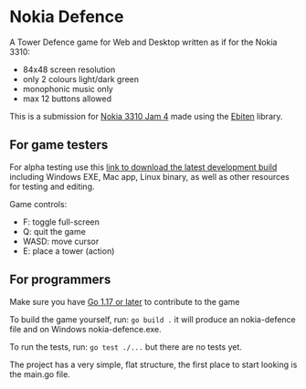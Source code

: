 # Nokia Defence

A Tower Defence game for Web and Desktop written as if for the Nokia 3310:

- 84x48 screen resolution
- only 2 colours light/dark green
- monophonic music only
- max 12 buttons allowed

This is a submission for [Nokia 3310 Jam 4](https://itch.io/jam/nokiajam4) made using the [Ebiten](https://ebiten.org/) library.

## For game testers

For alpha testing use this [link to download the latest development build][nightly-link] including Windows EXE, Mac app, Linux binary, as well as other resources for testing and editing.

[nightly-link]: https://nightly.link/sinisterstuf/nokia-defence/workflows/build/main/nokia-defence-bundle.zip

Game controls:
- F: toggle full-screen
- Q: quit the game
- WASD: move cursor
- E: place a tower (action)

## For programmers

Make sure you have [Go 1.17 or later](https://go.dev/) to contribute to the game

To build the game yourself, run: `go build .` it will produce an nokia-defence file and on Windows nokia-defence.exe.

To run the tests, run: `go test ./...` but there are no tests yet.

The project has a very simple, flat structure, the first place to start looking is the main.go file.
